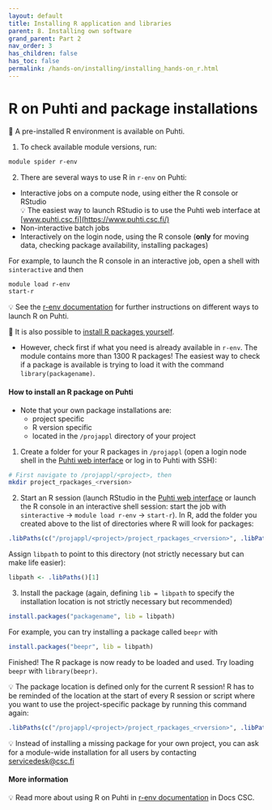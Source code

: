 ```yaml
---
layout: default
title: Installing R application and libraries
parent: 8. Installing own software
grand_parent: Part 2
nav_order: 3
has_children: false
has_toc: false
permalink: /hands-on/installing/installing_hands-on_r.html
---
```


# R on Puhti and package installations

💬 A pre-installed R environment is available on Puhti.

1.  To check available module versions, run:

``` bash
module spider r-env
```

2.  There are several ways to use R in `r-env` on Puhti:

-   Interactive jobs on a compute node, using either the R console or RStudio\
    💡 The easiest way to launch RStudio is to use the Puhti web interface at [www.puhti.csc.fi](https://www.puhti.csc.fi/)
-   Non-interactive batch jobs
-   Interactively on the login node, using the R console (**only** for moving data, checking package availability, installing packages)

For example, to launch the R console in an interactive job, open a shell with `sinteractive` and then

``` bash
module load r-env
start-r
```

💡 See the [r-env documentation](https://docs.csc.fi/apps/r-env/) for further instructions on different ways to launch R on Puhti.

💬 It is also possible to [install R packages yourself](https://docs.csc.fi/apps/r-env/#r-package-installations).

-   However, check first if what you need is already available in `r-env`. The module contains more than 1300 R packages! The easiest way to check if a package is available is trying to load it with the command `library(packagename)`.

#### How to install an R package on Puhti

-   Note that your own package installations are:
    -   project specific
    -   R version specific
    -   located in the `/projappl` directory of your project

1.  Create a folder for your R packages in `/projappl` (open a login node shell in the [Puhti web interface](https://www.puhti.csc.fi/) or log in to Puhti with SSH):

``` bash
# First navigate to /projappl/<project>, then
mkdir project_rpackages_<rversion>
```

2.  Start an R session (launch RStudio in the [Puhti web interface](https://www.puhti.csc.fi/) or launch the R console in an interactive shell session: start the job with `sinteractive` -\> `module load r-env` -\> `start-r`). In R, add the folder you created above to the list of directories where R will look for packages:

``` r
.libPaths(c("/projappl/<project>/project_rpackages_<rversion>", .libPaths())) 
```

Assign `libpath` to point to this directory (not strictly necessary but can make life easier):

``` r
libpath <- .libPaths()[1]
```

3.  Install the package (again, defining `lib = libpath` to specify the installation location is not strictly necessary but recommended)

``` r
install.packages("packagename", lib = libpath)
```

For example, you can try installing a package called `beepr` with

``` r
install.packages("beepr", lib = libpath)
```

Finished! The R package is now ready to be loaded and used. Try loading `beepr` with `library(beepr)`.

💡 The package location is defined only for the current R session! R has to be reminded of the location at the start of every R session or script where you want to use the project-specific package by running this command again:

``` r
.libPaths(c("/projappl/<project>/project_rpackages_<rversion>", .libPaths())) 
```

💡 Instead of installing a missing package for your own project, you can ask for a module-wide installation for all users by contacting [servicedesk\@csc.fi](servicedesk@csc.fi)

#### More information

💡 Read more about using R on Puhti in [r-env documentation](https://docs.csc.fi/apps/r-env/) in Docs CSC.
